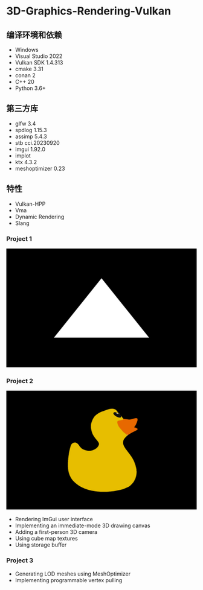 # 3D-Graphics-Rendering-Vulkan

## 编译环境和依赖
* Windows
* Visual Studio 2022
* Vulkan SDK 1.4.313
* cmake 3.31
* conan 2
* C++ 20
* Python 3.6+

## 第三方库
* glfw 3.4
* spdlog 1.15.3
* assimp 5.4.3
* stb cci.20230920
* imgui 1.92.0
* implot
* ktx 4.3.2
* meshoptimizer 0.23

## 特性
* Vulkan-HPP
* Vma
* Dynamic Rendering
* Slang

### Project 1
![](https://github.com/jgw2000/3D-Graphics-Rendering-Vulkan/blob/main/project1/triangle.png)

### Project 2
![](https://github.com/jgw2000/3D-Graphics-Rendering-Vulkan/blob/main/project2/model.png)

* Rendering ImGui user interface
* Implementing an immediate-mode 3D drawing canvas
* Adding a first-person 3D camera
* Using cube map textures
* Using storage buffer

### Project 3

* Generating LOD meshes using MeshOptimizer
* Implementing programmable vertex pulling